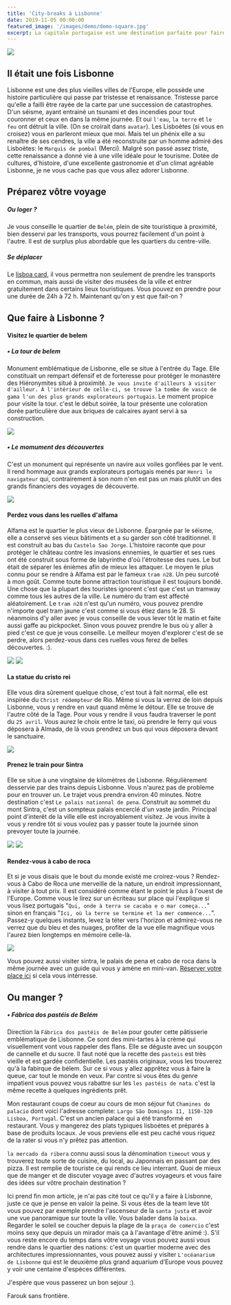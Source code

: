 ```yaml
---
title: 'City-breaks à Lisbonne'
date: 2019-11-05 00:00:00
featured_image: '/images/demo/demo-square.jpg'
excerpt: La capitale portugaise est une destination parfaite pour faire un city break. Vous avez marre de votre routine et voulez découvrir une nouvelle ville, culture au cours d'un séjour relativement court ? prenez vos clics et vos clacs... direction Lisbonne :).
---
```


![](/images/lisboa-post/IMG_2493.jpg)

## Il était une fois Lisbonne

Lisbonne est une des plus vieilles villes de l'Europe, elle possède une histoire particulière qui passe par tristesse et renaissance. Tristesse parce qu'elle a failli être rayée de la carte par une succession de catastrophes. D'un séisme, ayant entrainé un tsunami et des incendies pour tout couronner et ceux en dans la même journée. Et oui `l'eau`, `la terre` et `le feu` ont détruit la ville. (On se croirait dans `avatar`). Les Lisboètes (si vous en croisez) vous en parleront mieux que moi. Mais tel un phénix elle a su renaître de ses cendres, la ville a été reconstruite par un homme admiré des Lisboètes: le `Marquis de pombal` (Merci). Malgré son passé assez triste, cette renaissance a donné vie à une ville idéale pour le tourisme. Dotée de cultures, d'histoire, d'une excellente gastronomie et d'un climat agréable Lisbonne, je ne vous cache pas que vous allez adorer Lisbonne.

## Préparez vôtre voyage
##### Ou loger ?
Je vous conseille le quartier de `Belém`, plein de site touristique à proximité, bien desservi par les transports, vous pourrez facilement d'un point à l'autre. Il est de surplus plus abordable que les quartiers du centre-ville.

##### Se déplacer
Le [lisboa card](https://www.getyourguide.com/lisbon-l42/lisboa-card-24h-48h-72h-t225711/?partner_id=BC8WQC0&utm_medium=online_publisher&utm_source=gnandifarouk%40gmail.com&placement=content-middle&cmp=jdv-lisboa-post), il vous permettra non seulement de prendre les transports en commun, mais aussi de visiter des musées de la ville et entrer gratuitement dans certains lieux touristiques. Vous pouvez en prendre pour une durée de 24h à 72 h. Maintenant qu'on y est que fait-on ? 

## Que faire à Lisbonne ?

#### Visitez le quartier de belem

##### • La tour de belem
Monument emblématique de Lisbonne, elle se situe à l'entrée du Tage. Elle constituait un rempart défensif et de forteresse pour protéger le monastère des Hiéronymites situé à proximité. `Je vous invite d'ailleurs à visiter d'ailleur. À l'intérieur de celle-ci, se trouve la tombe de vasco de gama l'un des plus grands explorateurs portugais`. Le moment propice pour visite la tour. c'est le début soirée, la tour présente une coloration dorée particulière due aux briques de calcaires ayant servi à sa construction.

![](/images/lisboa-post/IMG_2645.jpg)

##### • Le momument des découvertes
C'est un monument qui représente un navire aux voiles gonflées par le vent. Il rend hommage aux grands explorateurs portugais menés par `Henri le navigateur` qui, contrairement à son nom n'en est pas un mais plutôt un des grands financiers des voyages de découverte.

![](/images/lisboa-post/IMG_2509.jpg)

#### Perdez vous dans les ruelles d'alfama
Alfama est le quartier le plus vieux de Lisbonne. Épargnée par le séisme, elle a conservé ses vieux bâtiments et a su garder son côté traditionnel. Il est construit au bas du `Castelo Sao Jorge`. L'histoire raconte que pour protéger le château contre les invasions ennemies, le quartier et ses rues ont été construit sous forme de labyrinthe d'où l'étroitesse des rues. Le but était de séparer les énièmes afin de mieux les attaquer. Le moyen le plus connu pour se rendre à Alfama est par le fameux `tram n28`. Un peu surcoté à mon goût. Comme toute bonne attraction touristique il est toujours bondé. Une chose que la plupart des touristes ignorent c'est que c'est un tramway comme tous les autres de la ville. Le numéro du tram est affecté aléatoirement. Le `tram n28` n'est qu'un numéro, vous pouvez prendre n'importe quel tram jaune c'est comme si vous étiez dans le 28. Si néanmoins d'y aller avec je vous conseille de vous lever tôt le matin et faite aussi gaffe au pickpocket. Sinon vous pouvez prendre le bus où y aller à pied c'est ce que je vous conseille. Le meilleur moyen d'explorer c'est de se perdre, alors perdez-vous dans ces ruelles vous ferez de belles découvertes. :). 

<div class="gallery" data-columns="1">
	<img src="/images/lisboa-post/IMG_2458.jpg">
	<img src="/images/lisboa-post/IMG_3342.jpg">
</div>

#### La statue du cristo rei
Elle vous dira sûrement quelque chose, c'est tout à fait normal, elle est inspirée du `Christ rédempteur` de Rio. Même si vous la verrez de loin depuis Lisbonne, vous y rendre en vaut quand même le détour. Elle se trouve de l'autre côté de la Tage. Pour vous y rendre il vous faudra traverser le pont du `25 avril`. Vous aurez le choix entre le taxi, où prendre le ferry qui vous déposera à Almada, de là vous prendrez un bus qui vous déposera devant le sanctuaire. 

<div class="gallery" data-columns="1">
	<img src="/images/lisboa-post/IMG_2913.jpg">
</div>

#### Prenez le train pour Sintra
Elle se situe à une vingtaine de kilomètres de Lisbonne. Régulièrement desservie  par des trains depuis Lisbonne. Vous n'aurez pas de probleme pour en trouver un. Le trajet vous prendra environ 40 minutes. Notre destination c'est `Le palais nationnal de pena`. Construit au sommet du mont Sintra, c'est un sompteux palais encerclé d'un vaste jardin. Principal point d'interêt de la ville elle est incroyablement visitez. Je vous invite à vous y rendre tôt si vous voulez pas y passer toute la journée sinon prevoyer toute la journée.

<div class="gallery" data-columns="1">
	<img src="/images/lisboa-post/IMG_4086.jpg">
	<img src="/images/lisboa-post/IMG_4171.jpg">
</div>

#### Rendez-vous à cabo de roca
Et si je vous disais que le bout du monde existé me croirez-vous ? Rendez-vous à Cabo de Roca une merveille de la nature, un endroit impressionnant, à visiter à tout prix. Il est considéré comme étant le point le plus à l'ouest de l'Europe. Comme vous le lirez sur un écriteau sur place qui l'explique si vous lisez portugais "`Qui, onde à terra se cacaba e o mar começa...`" sinon en français "`Ici, où la terre se termine et la mer commence...`". Passez-y quelques instants, levez la téter vers l'horizon et admirez-vous ne verrez que du bleu et des nuages, profiter de la vue elle magnifique vous l'aurez bien longtemps en mémoire celle-là. 

![](/images/lisboa-post/IMG_4193.jpg)

Vous pouvez aussi visiter sintra, le palais de pena et cabo de roca dans la même journée avec un guide qui vous y amène en mini-van. [Réserver votre place ici](https://www.getyourguide.com/lisbon-l42/sintra-cabo-da-roca-and-cascais-tour-t72607/?partner_id=BC8WQC0&utm_medium=online_publisher&utm_source=gnandifarouk%40gmail.com&placement=content-middle&cmp=idv-lisboa-post) si cela vous intérresse.

## Ou manger ?
##### • Fábrica dos pastéis de Belém
Direction la `Fábrica dos pastéis de Belém` pour gouter cette pâtisserie emblématique de Lisbonne. Ce sont des mini-tartes à la crème qui visuellement vont vous rappeler des flans. Elle se déguste avec un soupçon de cannelle et du sucre. Il faut noté que la recette des `pasteis` est très vieille et est gardée confidentielle. Les pastéis originaux, vous les trouverez qu'à la fabirque de bélem. Sur ce si vous y allez apprêtez vous à faire la queue, car tout le monde en veux. Par contre si vous êtes du genre impatient vous pouvez vous rabattre sur les `les pastéis de nata`. c'est la même recette à quelques ingrédients prêt.

Mon restaurant coups de coeur au cours de mon séjour fut `Chamines do palacio` dont voici l'adresse complete: `Largo São Domingos 11, 1150-320 Lisboa, Portugal`. C'est un ancien palace qui a été transformé en restaurant. Vous y mangerez des plats typiques lisboètes et préparés à base de produits locaux. Je vous previens elle est peu caché vous riquez de la rater si vous n'y prêtez pas attention.

`la mercado da ribera` connu aussi sous la dénomination `timeout` vous y trouverez toute sorte de cuisine, du local, au Japonnais en passant par des pizza. Il est remplie de touriste ce qui rends ce lieu interrant. Quoi de mieux que de manger et de discuter voyage avec d'autres voyageurs et vous faire des idées sur vôtre prochain destination ?  

Ici prend fin mon article, je n'ai pas cité tout ce qu'il y a faire à Lisbonne, juste ce que je pense en valoir la peine. Si vous êtes de la team leve tôt vous pouvez par exemple prendre l'ascenseur de la `santa justa` et avoir une vue panoramique sur toute la ville. Vous balader dans la `baixa`. Regarder le soleil se coucher depuis la plage de la  `praça de comercio` c'est moins sexy que depuis un mirador mais ça à l'avantage d'être animé :).
S'il vous reste encore du temps dans vôtre voyage vous pouvez aussi vous rendre dans le quartier des nations: c'est un quartier moderne avec des architectures impressionnantes, vous pouvez aussi y visiter `L'océanarium de Lisbonne` qui est le deuxième plus grand aquarium d’Europe vous pouvez y voir une centaine d'espèces différentes.

J'espère que vous passerez un bon sejour :).  

Farouk sans frontière.